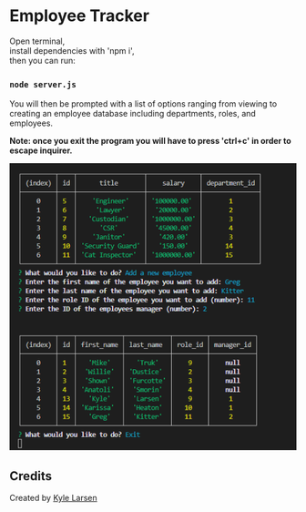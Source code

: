 # Employee Tracker

Open terminal, <br />
install dependencies with 'npm i', <br />
then you can run:

### `node server.js`

You will then be prompted with a list of options ranging from viewing to creating an employee database including departments, roles, and employees.

**Note: once you exit the program you will have to press 'ctrl+c' in order to escape inquirer.**

![image info](./assets/employee%20tracker%20in%20action.PNG)

## Credits

Created by [Kyle Larsen](https://github.com/kylelarsenlarsen)
